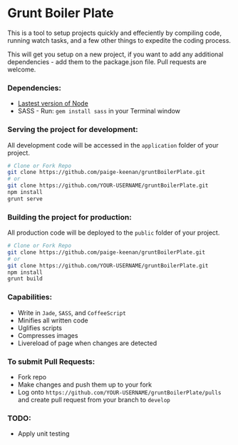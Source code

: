 # Grunt Boiler Plate
This is a tool to setup projects quickly and effeciently by compiling code, running watch tasks, and a few other things to expedite the coding process. 

This will get you setup on a new project, if you want to add any additional dependencies - add them to the package.json file.
Pull requests are welcome.

### Dependencies: 
* [Lastest version of Node](https://nodejs.org/en/download/)
* SASS - Run: ```gem install sass``` in your Terminal window

### Serving the project for development:
All development code will be accessed in the ```application``` folder of your project.
```sh
# Clone or Fork Repo
git clone https://github.com/paige-keenan/gruntBoilerPlate.git
# or
git clone https://github.com/YOUR-USERNAME/gruntBoilerPlate.git
npm install
grunt serve
``` 
### Building the project for production:
All production code will be deployed to the ```public``` folder of your project.
```sh
# Clone or Fork Repo
git clone https://github.com/paige-keenan/gruntBoilerPlate.git
# or
git clone https://github.com/YOUR-USERNAME/gruntBoilerPlate.git
npm install
grunt build
```
### Capabilities:
* Write in ```Jade```, ````SASS````, and ```CoffeeScript```
* Minifies all written code
* Uglifies scripts
* Compresses images
* Livereload of page when changes are detected

### To submit Pull Requests:
* Fork repo
* Make changes and push them up to your fork
* Log onto ```https://github.com/YOUR-USERNAME/gruntBoilerPlate/pulls``` and create pull request from your branch to ```develop```


### TODO:
* Apply unit testing

